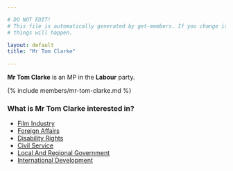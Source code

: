 ```yaml
---

# DO NOT EDIT!
# This file is automatically generated by get-members. If you change it, bad
# things will happen.

layout: default
title: "Mr Tom Clarke"

---
```


**Mr Tom Clarke** is an MP in the **Labour** party.

{% include members/mr-tom-clarke.md %}

### What is Mr Tom Clarke interested in?


* [Film Industry](/interests/film-industry.html)
* [Foreign Affairs](/interests/foreign-affairs.html)
* [Disability Rights](/interests/disability-rights.html)
* [Civil Service](/interests/civil-service.html)
* [Local And Regional Government](/interests/local-and-regional-government.html)
* [International Development](/interests/international-development.html)
